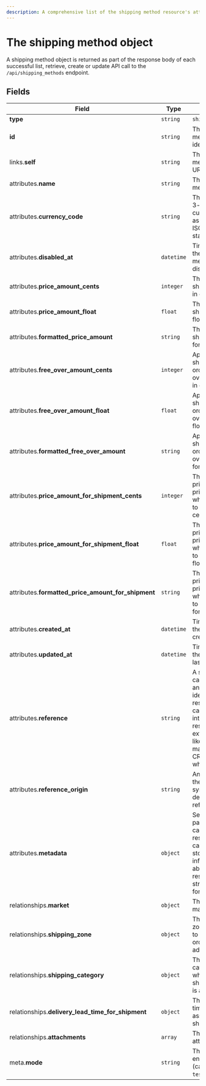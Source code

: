 ```yaml
---
description: A comprehensive list of the shipping method resource's attributes and relationships
---
```


# The shipping method object

A shipping method object is returned as part of the response body of each successful list, retrieve, create or update API call to the `/api/shipping_methods` endpoint.

## Fields

| Field          | Type     | Description                                  |
| -------------- | -------- | -------------------------------------------- |
| **type**       | `string` | `shipping_methods`                        |
| **id**         | `string` | The shipping method unique identifier  |
| links.**self** | `string` | The shipping method endpoint URL       |
| attributes.**name** | `string` | The shipping method's name |
| attributes.**currency_code** | `string` | The international 3-letter currency code as defined by the ISO 4217 standard. |
| attributes.**disabled_at** | `datetime` | Time at which the shipping method was disabled. |
| attributes.**price_amount_cents** | `integer` | The price of this shipping method, in cents. |
| attributes.**price_amount_float** | `float` | The price of this shipping method, float. |
| attributes.**formatted_price_amount** | `string` | The price of this shipping method, formatted. |
| attributes.**free_over_amount_cents** | `integer` | Apply free shipping if the order amount is over this value, in cents. |
| attributes.**free_over_amount_float** | `float` | Apply free shipping if the order amount is over this value, float. |
| attributes.**formatted_free_over_amount** | `string` | Apply free shipping if the order amount is over this value, formatted. |
| attributes.**price_amount_for_shipment_cents** | `integer` | The calculated price (zero or price amount) when associated to a shipment, in cents. |
| attributes.**price_amount_for_shipment_float** | `float` | The calculated price (zero or price amount) when associated to a shipment, float. |
| attributes.**formatted_price_amount_for_shipment** | `string` | The calculated price (zero or price amount) when associated to a shipment, formatted. |
| attributes.**created_at** | `datetime` | Time at which the resource was created. |
| attributes.**updated_at** | `datetime` | Time at which the resource was last updated. |
| attributes.**reference** | `string` | A string that you can use to add any external identifier to the resource. This can be useful for integrating the resource to an external system, like an ERP, a marketing tool, a CRM, or whatever. |
| attributes.**reference_origin** | `string` | Any identifier of the third party system that defines the reference code |
| attributes.**metadata** | `object` | Set of key-value pairs that you can attach to the resource. This can be useful for storing additional information about the resource in a structured format. |
| relationships.**market** | `object` | The associated market. |
| relationships.**shipping_zone** | `object` | The shipping zone that is used to match the order shipping address. |
| relationships.**shipping_category** | `object` | The shipping category for which this shipping method is available. |
| relationships.**delivery_lead_time_for_shipment** | `object` | The delivery lead time for the associated shipment. |
| relationships.**attachments** | `array` | The associated attachments. |
| meta.**mode** | `string` | The resource environment \(can be one of `test` or `live`\) |

